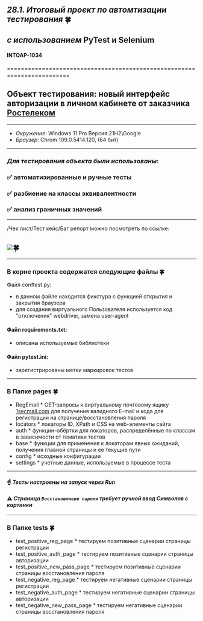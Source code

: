 ## *28.1. Итоговый проект по автомтизации тестирования* :four_leaf_clover:
## *с использованием* PyTest и Selenium 
#### INTQAP-1034
========================================================================
## Объект тестирования: новый интерфейс авторизации в личном кабинете от заказчика [Ростелеком](https://b2c.passport.rt.ru)
----------------------------------------------------------------------------------
* *Окружение*: Windows 11 Pro Версия:21H2\Google 
* *Браузер*: Chrom 109.0.5414.120, (64 бит)
________________________________________________
### *Для тестирования объекта были использованы*:
### :white_check_mark: автоматизированные и ручные тесты
### :white_check_mark: разбиение на классы эквивалентности
### :white_check_mark: анализ граничных значений
-----------------------------------------------------------
/Чек лист/Тест кейс/Баг репорт можно посмотреть по ссылке: 
## [<img src="https://img.shields.io/badge/Чек лист/Тест кейс/Баг репорт-3914AF?style=for-the-badge&logo=/Чек лист/Тест кейс/Баг репорт&logoColor=ЦВЕТ ЛОГОТИПА"/>](https://docs.google.com/spreadsheets/d/1KOnp581oWDApILyWZXfkm6Y6xhpEp1Gr/edit?usp=sharing&ouid=116953298783582314603&rtpof=true&sd=true):four_leaf_clover:
----------------------------------------------------------

###  В корне проекта содержатся следующие файлы :four_leaf_clover:
Файл conftest.py:
* в данном файле находится фикстура с функцией открытия и закрытия браузера 
* для создания виртуального Пользователя используется код "отключения" webdriver, замена user-agent
#### Файл requirements.txt:
* описаны используемые библиотеки
#### Файл pytest.ini:
* зарегистрированы метки маркировок тестов

--------------------------------------------------------
### В Папке pages :four_leaf_clover:
* RegEmail * GET-запросы к виртуальному почтовому ящику [1secmail.com](https://www.1secmail.com/) для получения валидного 
E-mail и кода для регистрации на странице/восстановления пароля   
* locators * локаторы ID, XPath и CSS на web-элементы сайта   
* auth * функции-обёртки для локаторов, распределённые по классам в зависимости от тематики тестов   
* base * функции для применения к локаторам явных ожиданий, получения главной страницы  и ее текущие пути   
* config * исходные конфигурации   
* settings * учетные данные, используемые в процессе теста
-----------------------------------------------------------
#### :point_up: *Тесты настроены на запуск через Run* 
#### :warning: *Страница `Восстановлнеие пароля`  требует ручной ввод Символов с картинки* 
---------------------------------------------------------
### В Папке tests :four_leaf_clover: 
* test_positive_reg_page  * тестируем позитивные сценарии страницы регистрации   
* test_positive_auth_page  * тестируем позитивные сценарии страницы авторизации 
* test_positive_new_pass_page  * тестируем позитивные сценарии страницы восстановления пароля
* test_negative_reg_page  * тестируем негативные сценарии страницы регистрации 
* test_negative_auth_page  * тестируем негативные сценарии страницы авторизации   
* test_negative_new_pass_page * тестируем негативные сценарии страницы восстановления пароля   



